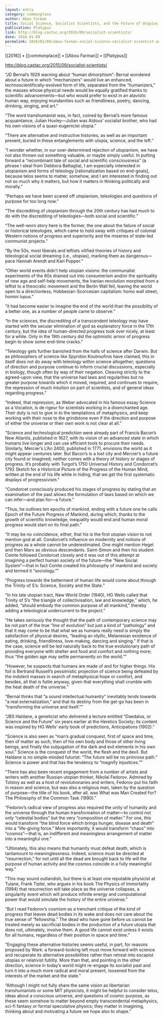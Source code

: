 ```yaml
---
layout: entry
category: commonplace
author: Abou Farman
title: Social Science, Socialist Scientists, and the Future of Utopias
publication: Platypus
link: http://blog.castac.org/2015/09/socialist-scientists/
date: 2016-01-09
permalink: 2016/01/09/abou-farman-social-science-socialist-scientist-and-the-future-of-utopias
---
```


[[2016]] • [[commonplace]] • [[Abou Farman]] • [[Platypus]]

http://blog.castac.org/2015/09/socialist-scientists/

“JD Bernal’s 1929 warning about “human dimorphism”: Bernal wondered about a future in which “mechanizers” would live an enhanced, technoscientifically-evolved form of life, separated from the “humanizers,” the masses whose physical needs would be equally gratified thanks to scientific advancements—but who would prefer to exist in an atavistic human way, enjoying mundanities such as friendliness, poetry, dancing, drinking, singing, and art.”

“The word transhumanist was, in fact, coined by Bernal’s more famous acquaintance, Julian Huxley—Julian was Aldous’ socialist brother, who had his own visions of a quasi-eugenicist utopia.”

“There are alternative and instructive histories, as well as an important present, buried in these entanglements with utopia, science, and the left.”

“I wonder whether, in our over-determined rejection of utopianism, we have not also thrown out something valuable, or maybe simply useful. In putting forward a “recombinant tale of social and scientific consciousness” (a phrase I steal from Debbora Battaglia), I am especially interested in utopianism and forms of teleology [rationalization based on end-goals], because telos seems to matter, somehow, and I am interested in finding out not so much why it matters, but how it matters in thinking politically and morally.”

“Perhaps we have been scared off utopianism, teleologies and questions of purpose for too long now.”

“The discrediting of utopianism through the 20th century has had much to do with the discrediting of teleologies—both social and scientific.”

“The well-worn story here is the former, the one about the failure of social or historical teleologies, which came to hold sway with critiques of colonial Western notions of progress and superiority and the miseries of state-led communist projects.”

“By the 50s, most liberals and leftists vilified theories of history and teleological social dreaming (i.e., utopias), marking them as dangerous—pace Hannah Arendt and Karl Popper.”

“Other world events didn’t help utopian visions: the communalist experiments of the 60s drained out into consumerism and/or the spirituality of new age and self-help movements, the Iranian revolution morphed from a leftist to a theocratic movement and the Berlin Wall fell, leaving the world open to a directionless, Hobbesian-Scorcesian capitalism: homo wall street, homini lupus.”

“it had become easier to imagine the end of the world than the possibility of a better one, as a number of people came to observe.”

“In the sciences, the discrediting of a transcendent teleology may have started with the secular elimination of god as explanatory force in the 17th century, but the idea of human-directed progress took over nicely, at least for a while. Only in the 19th century did the optimistic armor of progress begin to show some end-time cracks.”

“Teleology gets further banished from the halls of science after Darwin. But as philosophers of science like Spyridon Koutroufinis have claimed, this in itself does not do away with teleology within science altogether; questions of direction and purpose continue to inform crucial discussions, especially in biology, though often by way of their negation. Cleaving strictly to the agreed-upon view, that the universe had laws and regularities but no greater purpose towards which it moved, required, and continues to require, the repression of much intuition on part of scientists, and of general ideas regarding progress.”

“Indeed, that repression, as Weber advocated in his famous essay Science as a Vocation, is de rigeur for scientists working in a disenchanted age. Their duty is not to give in to the temptations of metaphysics, and keep working with their nose to the grindstone even if the direction and purpose of either the universe or their own work is not clear at all.”

“Science and technological prediction were already part of Francis Bacon’s New Atlantis, published in 1627, with its vision of an advanced state in which humans live longer and can use efficient tools to procure their needs. Similarly, Mercier’s L’An 2400, published in 1771, envisions the world as it might appear centuries later. But Bacon’s is a lost city and Mercier’s a future city found or imagined; neither comes with a theory of history or stages of progress. It’s probably with Turgot’s 1750 Universal History and Condorcet’s 1792 Sketch for a Historical Picture of the Progress of the Human Mind, written at the end of his life while in hiding, that we get the first systematic displays of progressivism.”

“Condorcet consciously produced his stages of progress by stating that an examination of the past allows the formulation of laws based on which we can infer—and plan for—a future.”

“Thus, he outlines ten epochs of mankind, ending with a future one he calls Epoch of the Future Progress of Mankind, during which, thanks to the growth of scientific knowledge, inequality would end and human moral progress would start on its final path.”

“It may be no coincidence, either, that his is the first utopian vision to not mention god at all. Condorcet’s influence on modernity and notions of progress as a whole cannot be underestimated. One might mention Hegel and then Marx as obvious descendants. Saint-Simon and then his student Comte followed Condorcet closely and it was out of this attempt at imagining a perfect human society of the future—the “New Social System”—that in fact Comte created his philosophy of mankind and society and termed it “sociology.””

“Progress towards the betterment of human life would come about through the Trinity of S’s: Science, Society and the State.”

“In his late utopian tract, New World Order (1940), HG Wells called that Trinity of S’s “the triangle of collectivisation, law and knowledge,” which, he added, “should embody the common purpose of all mankind,” thereby adding a teleological undercurrent to the project.”

“He takes seriously the thought that the path of contemporary science may be not part of the true “line of evolution” but just a kind of “pathology” and that it may come to be that what we as humans really need is simply the satisfaction of physical desires, “leading an idyllic, Melanesian existence of eating, drinking, friendliness, love-making, dancing and singing.” If that is the case, science will be led naturally back to the true evolutionary path of providing everyone with shelter and food and comfort and nothing more; thus “the golden age may settle permanently on the world.””

“However, he suspects that humans are made of and for higher things. His foil is Bertrand Russell’s pessimistic projection of science being defeated by the indolent masses in search of metaphysical hope or comfort, and besides, all that is futile anyway, given that everything shall crumble with the heat death of the universe.”

“Bernal thinks that “a sound intellectual humanity” inevitably tends towards “a real externalization,” and that its destiny from the get-go has been in “transforming the universe and itself.””

“JBS Haldane, a geneticist who delivered a lecture entitled “Daedalus, or Science and the Future” six years earlier at the Heretics Society; its content was inspired by HG Wells’ early book of predictions, Anticipations (1902).”

“Science is also seen as “man’s gradual conquest, first of space and time, then of matter as such, then of his own body and those of other living beings, and finally the subjugation of the dark and evil elements in his own soul.” Science is the conquest of the world, the flesh and the devil. But Haldane is no simple-minded futurist: “The future will be no primrose path.” Science is power and that has the tendency to “magnify injustices.””

“There has also been recent engagement from a number of artists and writers with another Russian utopian thinker, Nikolai Fedorov. Admired by Tolstoy as well as a host of revolutionaries and writers, Fedorov put his faith in reason and science, but was also a religious man, taken by the question of purpose—the title of his book, after all, was What was Man Created For? The Philosophy of the Common Task (1990).”

“Fedorov’s radical view of progress also required the unity of humanity and the universe through the human transformation of matter—to control not only “celestial bodies” but the very “composition of matter.” For one, this would transform “the blind force which brings hunger, disease and death” into a “life-giving force.” More importantly, it would transform “chaos” into “cosmos”—that is, an indifferent and meaningless arrangement of matter into a meaningful one.”

“Ultimately, this also means that humanity must defeat death, which is tantamount to meaninglessness. Indeed, science must be directed at “resurrection,” for not until all the dead are brought back to life will the purpose of human activity and the cosmos coincide in a fully meaningful way.”

“This may sound outlandish, but there is at least one reputable physicist at Tulane, Frank Tipler, who argues in his book The Physics of Immortality (1994) that resurrection will take place as the universe collapses, a singularity event which will produce infinite energy and computational power that would simulate the history of the entire universe.”

“But I read Fedorov’s cosmism as a trenchant critique of the kind of progress that leaves dead bodies in its wake and does not care about the true sense of “fellowship.” The dead who have gone before us cannot be treated merely as sacrificial bodies in the production of a future utopia that does not, ultimately, involve them. A good life cannot exist unless it exists for all humans, regardless of their position in space and time.”

“Engaging these alternative histories seems useful, in part, for reasons proposed by Wark: a forward-looking left must move forward with science and recuperate its alternative possibilities rather than retreat into escapist utopias or relativist futility. More than that, and pointing in the other direction, science in today’s world might re-engage its socialist past and turn it into a much more radical and moral present, loosened from the interests of the market and the state.”

“Although I might not fully share the same vision as libertarian transhumanists or some MIT physicists, it might be helpful to consider telos, ideas about a conscious universe, and questions of cosmic purpose, as these seem somehow to matter beyond empty transcendental metaphysics, sci-fi fantasy or formal speculative physics; they matter in imagining, thinking about and motivating a future we hope also to shape.”
